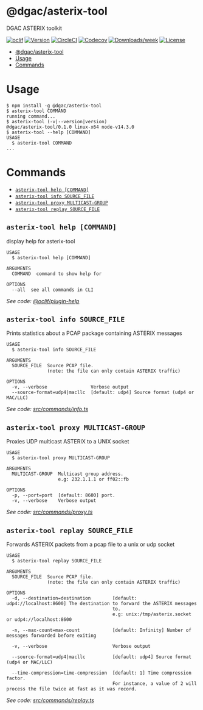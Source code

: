 # @dgac/asterix-tool

DGAC ASTERIX toolkit

[![oclif](https://img.shields.io/badge/cli-oclif-brightgreen.svg)](https://oclif.io)
[![Version](https://img.shields.io/npm/v/@dgac/asterix-replay.svg)](https://npmjs.org/package/@dgac/asterix-replay)
[![CircleCI](https://circleci.com/gh/kouak/asterix-replay/tree/master.svg?style=shield)](https://circleci.com/gh/kouak/asterix-replay/tree/master)
[![Codecov](https://codecov.io/gh/kouak/asterix-replay/branch/master/graph/badge.svg)](https://codecov.io/gh/kouak/asterix-replay)
[![Downloads/week](https://img.shields.io/npm/dw/@dgac/asterix-replay.svg)](https://npmjs.org/package/@dgac/asterix-replay)
[![License](https://img.shields.io/npm/l/@dgac/asterix-replay.svg)](https://github.com/kouak/asterix-replay/blob/master/package.json)

<!-- toc -->
* [@dgac/asterix-tool](#dgacasterix-tool)
* [Usage](#usage)
* [Commands](#commands)
<!-- tocstop -->

# Usage

<!-- usage -->
```sh-session
$ npm install -g @dgac/asterix-tool
$ asterix-tool COMMAND
running command...
$ asterix-tool (-v|--version|version)
@dgac/asterix-tool/0.1.0 linux-x64 node-v14.3.0
$ asterix-tool --help [COMMAND]
USAGE
  $ asterix-tool COMMAND
...
```
<!-- usagestop -->

# Commands

<!-- commands -->
* [`asterix-tool help [COMMAND]`](#asterix-tool-help-command)
* [`asterix-tool info SOURCE_FILE`](#asterix-tool-info-source_file)
* [`asterix-tool proxy MULTICAST-GROUP`](#asterix-tool-proxy-multicast-group)
* [`asterix-tool replay SOURCE_FILE`](#asterix-tool-replay-source_file)

## `asterix-tool help [COMMAND]`

display help for asterix-tool

```
USAGE
  $ asterix-tool help [COMMAND]

ARGUMENTS
  COMMAND  command to show help for

OPTIONS
  --all  see all commands in CLI
```

_See code: [@oclif/plugin-help](https://github.com/oclif/plugin-help/blob/v3.1.0/src/commands/help.ts)_

## `asterix-tool info SOURCE_FILE`

Prints statistics about a PCAP package containing ASTERIX messages

```
USAGE
  $ asterix-tool info SOURCE_FILE

ARGUMENTS
  SOURCE_FILE  Source PCAP file.
               (note: the file can only contain ASTERIX traffic)

OPTIONS
  -v, --verbose                Verbose output
  --source-format=udp4|macllc  [default: udp4] Source format (udp4 or MAC/LLC)
```

_See code: [src/commands/info.ts](https://github.com/DGAC/asterix-tool/blob/v0.1.0/src/commands/info.ts)_

## `asterix-tool proxy MULTICAST-GROUP`

Proxies UDP multicast ASTERIX to a UNIX socket

```
USAGE
  $ asterix-tool proxy MULTICAST-GROUP

ARGUMENTS
  MULTICAST-GROUP  Multicast group address.
                   e.g: 232.1.1.1 or ff02::fb

OPTIONS
  -p, --port=port  [default: 8600] port.
  -v, --verbose    Verbose output
```

_See code: [src/commands/proxy.ts](https://github.com/DGAC/asterix-tool/blob/v0.1.0/src/commands/proxy.ts)_

## `asterix-tool replay SOURCE_FILE`

Forwards ASTERIX packets from a pcap file to a unix or udp socket

```
USAGE
  $ asterix-tool replay SOURCE_FILE

ARGUMENTS
  SOURCE_FILE  Source PCAP file.
               (note: the file can only contain ASTERIX traffic)

OPTIONS
  -d, --destination=destination        [default: udp4://localhost:8600] The destination to forward the ASTERIX messages
                                       to.
                                       e.g: unix:/tmp/asterix.socket or udp4://localhost:8600

  -n, --max-count=max-count            [default: Infinity] Number of messages forwarded before exiting

  -v, --verbose                        Verbose output

  --source-format=udp4|macllc          [default: udp4] Source format (udp4 or MAC/LLC)

  --time-compression=time-compression  [default: 1] Time compression factor.
                                       For instance, a value of 2 will process the file twice at fast as it was record.
```

_See code: [src/commands/replay.ts](https://github.com/DGAC/asterix-tool/blob/v0.1.0/src/commands/replay.ts)_
<!-- commandsstop -->
